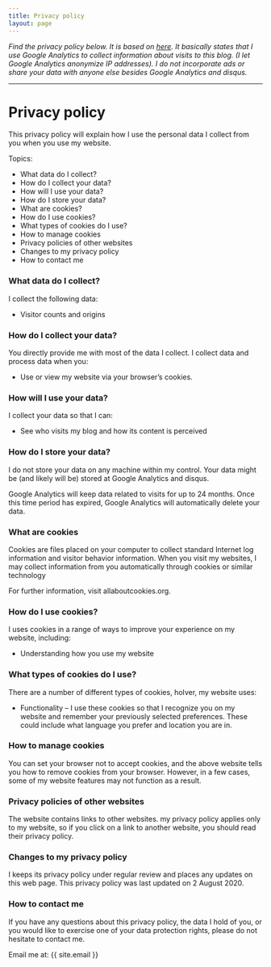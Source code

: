 ```yaml
---
title: Privacy policy
layout: page
---
```


<i>Find the privacy policy below. It is based on [here](https://gdpr.eu/privacy-notice/). It basically states that I use Google Analytics to collect information about visits to this blog. (I let Google Analytics anonymize IP addresses). I do not incorporate ads or share your data with anyone else besides Google Analytics and disqus.</i>
<hr>

# Privacy policy

<p>This privacy policy will explain how I use the personal data I collect from you when you use my website.</p>
<p>Topics:</p>
<ul>
    <li>What data do I collect?</li>
    <li>How do I collect your data?</li>
    <li>How will I use your data?</li>
    <li>How do I store your data?</li>
    <li>What are cookies?</li>
    <li>How do I use cookies?</li>
    <li>What types of cookies do I use?</li>
    <li>How to manage cookies</li>
    <li>Privacy policies of other websites</li>
    <li>Changes to my privacy policy</li>
    <li>How to contact me</li>
</ul>
<h3>What data do I collect?</h3>
<p>I collect the following data:</p>
<ul>
    <li>Visitor counts and origins</li>
</ul>
<h3>How do I collect your data?</h3>
<p>You directly provide me with most of the data I collect. I collect data and process data when you:</p>
<ul>
    <li>Use or view my website via your browser’s cookies.</li>
</ul>
<h3>How will I use your data?</h3>
<p>I collect your data so that I can:</p>
<ul>
    <li>See who visits my blog and how its content is perceived</li>
</ul>
<h3>How do I store your data?</h3>
<p>I do not store your data on any machine within my control. Your data might be (and likely will be) stored at Google Analytics and disqus.</p>
<p>Google Analytics will keep data related to visits for up to 24 months. Once this time period has expired, Google Analytics will automatically delete your
    data.</p>
<h3>What are cookies</h3>
<p>Cookies are files placed on your computer to collect standard Internet log information and visitor behavior
    information. When you visit my websites, I may collect information from you automatically through cookies or similar
    technology</p>
<p>For further information, visit allaboutcookies.org.</p>
<h3>How do I use cookies?</h3>
<p>I uses cookies in a range of ways to improve your experience on my website, including:</p>
<ul>
    <li>Understanding how you use my website</li>
</ul>
<h3>What types of cookies do I use?</h3>
<p>There are a number of different types of cookies, hoIver, my website uses:</p>
<ul>
    <li>Functionality – I use these cookies so that I recognize you on my website and remember your previously selected
        preferences. These could include what language you prefer and location you are in.
    </li>
</ul>
<h3>How to manage cookies</h3>
<p>You can set your browser not to accept cookies, and the above website tells you how to remove cookies from your
    browser. However, in a few cases, some of my website features may not function as a result.</p>
<h3>Privacy policies of other websites</h3>
<p>The website contains links to other websites. my privacy policy applies only to my website, so if you click on a
    link to another website, you should read their privacy policy.</p>
<h3>Changes to my privacy policy</h3>
<p>I keeps its privacy policy under regular review and places any updates on this web page. This privacy policy was last
    updated on 2 August 2020.</p>
<h3>How to contact me</h3>
<p>If you have any questions about this privacy policy, the data I hold of you, or you would like to exercise one of your
    data protection rights, please do not hesitate to contact me.</p>
<p>Email me at: {{ site.email }}</p>